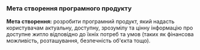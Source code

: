 ### Мета створення програмного продукту
**Мета створення:** розробити програмний продукт, який надасть користувачам актуальну, доступну, зрозумілу та цінну інформацію про доступне житло відповідно до їхніх потреб та умов (таких як фінансова можливість, розташування, безпечність об'єкта тощо). 